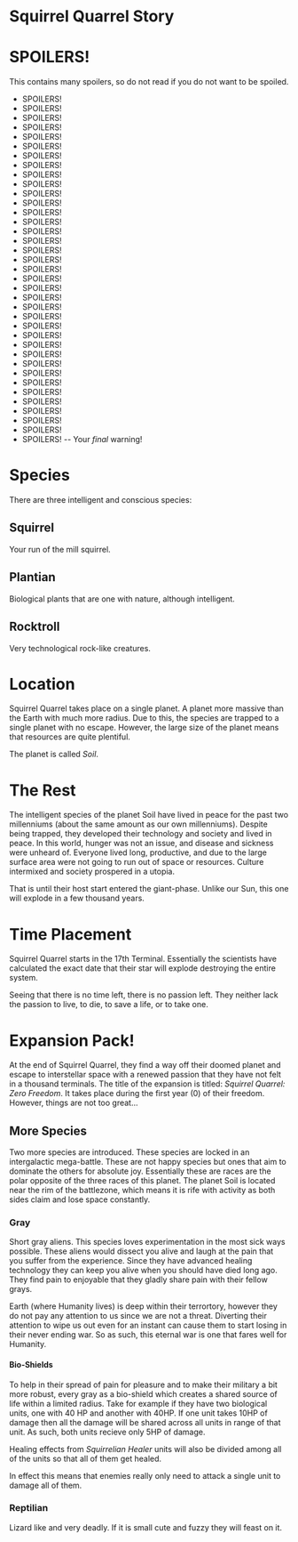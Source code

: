 # Squirrel Quarrel Story

# SPOILERS!

This contains many spoilers, so do not read if you do not want to be spoiled.

 * SPOILERS!
 * SPOILERS!
 * SPOILERS!
 * SPOILERS!
 * SPOILERS!
 * SPOILERS!
 * SPOILERS!
 * SPOILERS!
 * SPOILERS!
 * SPOILERS!
 * SPOILERS!
 * SPOILERS!
 * SPOILERS!
 * SPOILERS!
 * SPOILERS!
 * SPOILERS!
 * SPOILERS!
 * SPOILERS!
 * SPOILERS!
 * SPOILERS!
 * SPOILERS!
 * SPOILERS!
 * SPOILERS!
 * SPOILERS!
 * SPOILERS!
 * SPOILERS!
 * SPOILERS!
 * SPOILERS!
 * SPOILERS!
 * SPOILERS!
 * SPOILERS!
 * SPOILERS!
 * SPOILERS!
 * SPOILERS!
 * SPOILERS!
 * SPOILERS!
 * SPOILERS! -- Your _final_ warning!

# Species

There are three intelligent and conscious species:

## Squirrel

Your run of the mill squirrel.

## Plantian

Biological plants that are one with nature, although intelligent.

## Rocktroll

Very technological rock-like creatures.

# Location

Squirrel Quarrel takes place on a single planet. A planet more massive than
the Earth with much more radius. Due to this, the species are trapped to a
single planet with no escape. However, the large size of the planet means
that resources are quite plentiful.

The planet is called _Soil_.

# The Rest

The intelligent species of the planet Soil have lived in peace for the past
two millenniums (about the same amount as our own millenniums). Despite being
trapped, they developed their technology and society and lived in peace. In
this world, hunger was not an issue, and disease and sickness were unheard of.
Everyone lived long, productive, and due to the large surface area were not
going to run out of space or resources. Culture intermixed and society
prospered in a utopia.

That is until their host start entered the giant-phase. Unlike our Sun, this
one will explode in a few thousand years.

# Time Placement

Squirrel Quarrel starts in the 17th Terminal. Essentially the scientists have
calculated the exact date that their star will explode destroying the entire
system.

Seeing that there is no time left, there is no passion left. They neither lack
the passion to live, to die, to save a life, or to take one.

# Expansion Pack!

At the end of Squirrel Quarrel, they find a way off their doomed planet and
escape to interstellar space with a renewed passion that they have not felt in
a thousand terminals. The title of the expansion is titled:
_Squirrel Quarrel: Zero Freedom_. It takes place during the first year (0) of
their freedom. However, things are not too great...

## More Species

Two more species are introduced. These species are locked in an intergalactic
mega-battle. These are not happy species but ones that aim to dominate the
others for absolute joy. Essentially these are races are the polar opposite
of the three races of this planet. The planet Soil is located near the rim of
the battlezone, which means it is rife with activity as both sides claim and
lose space constantly.

### Gray

Short gray aliens. This species loves experimentation in the most sick ways
possible. These aliens would dissect you alive and laugh at the pain that you
suffer from the experience. Since they have advanced healing technology they
can keep you alive when you should have died long ago. They find pain to
enjoyable that they gladly share pain with their fellow grays.

Earth (where Humanity lives) is deep within their terrortory, however they
do not pay any attention to us since we are not a threat. Diverting their
attention to wipe us out even for an instant can cause them to start losing
in their never ending war. So as such, this eternal war is one that fares well
for Humanity.

#### Bio-Shields

To help in their spread of pain for pleasure and to make their military a bit
more robust, every gray as a bio-shield which creates a shared source of life
within a limited radius. Take for example if they have two biological units,
one with 40 HP and another with 40HP. If one unit takes 10HP of damage then all
the damage will be shared across all units in range of that unit. As such, both
units recieve only 5HP of damage.

Healing effects from _Squirrelian Healer_ units will also be divided among all
of the units so that all of them get healed.

In effect this means that enemies really only need to attack a single unit to
damage all of them.

### Reptilian

Lizard like and very deadly. If it is small cute and fuzzy they will feast on
it.

